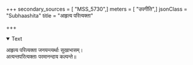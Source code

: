 +++
secondary_sources = [ "MSS_5730",]
meters = [ "उपगीति",]
jsonClass = "Subhaashita"
title = "आहृत्य परित्यक्ता"

+++

<details open><summary>Text</summary>

आहृत्य परित्यक्ता जनयन्त्यर्थाः सुखाभासम्।  
अत्यन्तपरित्यक्ताः परमानन्दाय कल्पन्ते॥
</details>
